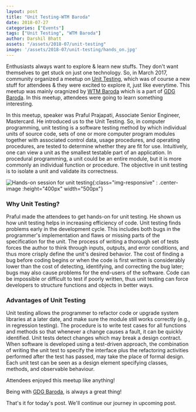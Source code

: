 ```yaml
---
layout: post
title: "Unit Testing-WTM Baroda"
date: 2018-07-27
categories: ["Events"]
tags: ["Unit Testing", "WTM Baroda"]
author: Darshil Bhatt
assets: "/assets/2018-07/unit-testing"
image: '/assets/2018-07/unit-testing/hands_on.jpg'
---
```


Enthusiasts always want to explore & learn new stuffs. They don't want themselves to get stuck on just one technology. So, in March 2017, community organized a meetup on [Unit Testing](http://softwaretestingfundamentals.com/unit-testing/), which was of course a new stuff for attendees & they were excited to explore it, just like everytime. This meetup was mainly oragnized by [WTM Baroda](https://twitter.com/WTMBaroda) which is a part of [GDG Baroda](https://gdgbaroda.com/). In this meetup, attendees were going to learn something interesting.

In this meetup, speaker was Praful Prajapati, Associate Senior Engineer, Mastercard. He introduced us to the Unit Testing. So, in computer programming, unit testing is a software testing method by which individual units of source code, sets of one or more computer program modules together with associated control data, usage procedures, and operating procedures, are tested to determine whether they are fit for use. Intuitively, one can view a unit as the smallest testable part of an application. In procedural programming, a unit could be an entire module, but it is more commonly an individual function or procedure. The objective in unit testing is to isolate a unit and validate its correctness.

![Hands-on session for unit testing]({{page.assets}}/hands_on.jpg){:class="img-responsive" : .center-image :height="400px" width="500px"}

### Why Unit Testing?
Praful made the attendees to get hands-on for unit testing. He shown us how unit testing helps in increasing efficiency of code. Unit testing finds problems early in the development cycle. This includes both bugs in the programmer's implementation and flaws or missing parts of the specification for the unit. The process of writing a thorough set of tests forces the author to think through inputs, outputs, and error conditions, and thus more crisply define the unit's desired behavior. The cost of finding a bug before coding begins or when the code is first written is considerably lower than the cost of detecting, identifying, and correcting the bug later; bugs may also cause problems for the end-users of the software. Code can be impossible or difficult to test if poorly written, thus unit testing can force developers to structure functions and objects in better ways.

### Advantages of Unit Testing
Unit testing allows the programmer to refactor code or upgrade system libraries at a later date, and make sure the module still works correctly (e.g., in regression testing). The procedure is to write test cases for all functions and methods so that whenever a change causes a fault, it can be quickly identified. Unit tests detect changes which may break a design contract. When software is developed using a test-driven approach, the combination of writing the unit test to specify the interface plus the refactoring activities performed after the test has passed, may take the place of formal design. Each unit test can be seen as a design element specifying classes, methods, and observable behaviour.

Attendees enjoyed this meetup like anything!

Being with [GDG Baroda](https://gdgbaroda.com/), is always a great thing!

That's it for today's post. We'll continue our journey in upcoming post.
